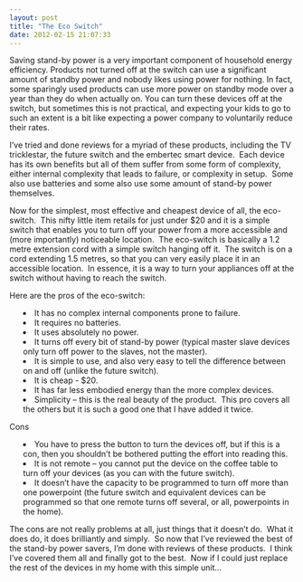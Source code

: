 ```yaml
---
layout: post
title: "The Eco Switch"
date: 2012-02-15 21:07:33
---
```


Saving stand-by power is a very important component of household energy efficiency. Products not turned off at the switch can use a significant amount of standby power and nobody likes using power for nothing. In fact, some sparingly used products can use more power on standby mode over a year than they do when actually on. You can turn these devices off at the switch, but sometimes this is not practical, and expecting your kids to go to such an extent is a bit like expecting a power company to voluntarily reduce their rates.

I’ve tried and done reviews for a myriad of these products, including the TV tricklestar, the future switch and the embertec smart device.  Each device has its own benefits but all of them suffer from some form of complexity, either internal complexity that leads to failure, or complexity in setup.  Some also use batteries and some also use some amount of stand-by power themselves.

Now for the simplest, most effective and cheapest device of all, the eco-switch.  This nifty little item retails for just under $20 and it is a simple switch that enables you to turn off your power from a more accessible and (more importantly) noticeable location.  The eco-switch is basically a 1.2 metre extension cord with a simple switch hanging off it.  The switch is on a cord extending 1.5 metres, so that you can very easily place it in an accessible location.  In essence, it is a way to turn your appliances off at the switch without having to reach the switch.

Here are the pros of the eco-switch:

<li style="margin-left: 18pt; ">
  It has no complex internal components prone to failure.
</li>
<li style="margin-left: 18pt; ">
  It requires no batteries.
</li>
<li style="margin-left: 18pt; ">
  It uses absolutely no power.
</li>
<li style="margin-left: 18pt; ">
  It turns off every bit of stand-by power (typical master slave devices only turn off power to the slaves, not the master). 
</li>
<li style="margin-left: 18pt; ">
  It is simple to use, and also very easy to tell the difference between on and off (unlike the future switch). 
</li>
<li style="margin-left: 18pt; ">
  It is cheap - $20.
</li>
<li style="margin-left: 18pt; ">
  It has far less embodied energy than the more complex devices.
</li>
<li style="margin-left: 18pt; ">
  Simplicity – this is the real beauty of the product.  This pro covers all the others but it is such a good one that I have added it twice.
</li>

Cons

<li style="margin-left: 18pt; ">
  You have to press the button to turn the devices off, but if this is a con, then you shouldn’t be bothered putting the effort into reading this.
</li>
<li style="margin-left: 18pt; ">
  It is not remote – you cannot put the device on the coffee table to turn off your devices (as you can with the future switch).
</li>
<li style="margin-left: 18pt; ">
  It doesn’t have the capacity to be programmed to turn off more than one powerpoint (the future switch and equivalent devices can be programmed so that one remote turns off several, or all, powerpoints in the home).
</li>

The cons are not really problems at all, just things that it doesn’t do.  What it does do, it does brilliantly and simply.  So now that I’ve reviewed the best of the stand-by power savers, I’m done with reviews of these products.  I think I’ve covered them all and finally got to the best.  Now if I could just replace the rest of the devices in my home with this simple unit…